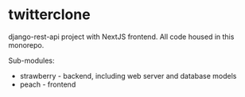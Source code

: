 # twitterclone
django-rest-api project with NextJS frontend. All code housed in this monorepo.

Sub-modules:
- strawberry - backend, including web server and database models
- peach - frontend